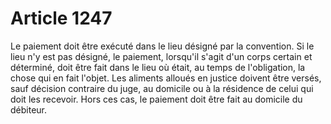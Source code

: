 # Article 1247

Le paiement doit être exécuté dans le lieu désigné par la convention. Si le lieu n'y est pas désigné, le paiement, lorsqu'il s'agit d'un corps certain et déterminé, doit être fait dans le lieu où était, au temps de l'obligation, la chose qui en fait l'objet.   Les aliments alloués en justice doivent être versés, sauf décision contraire du juge, au domicile ou à la résidence de celui qui doit les recevoir.   Hors ces cas, le paiement doit être fait au domicile du débiteur.